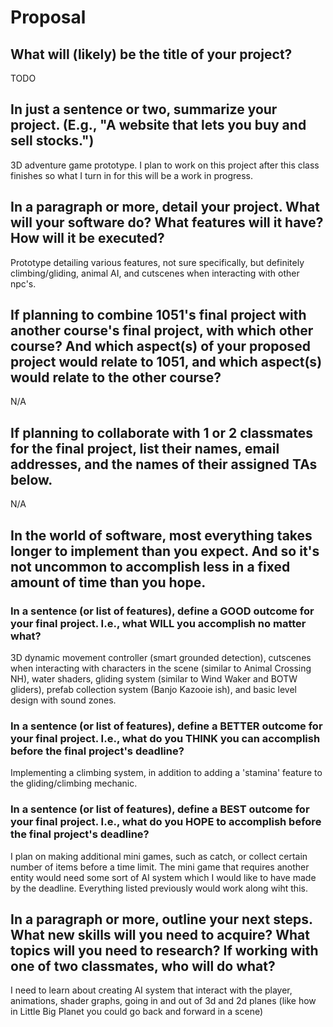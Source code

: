 # Proposal

## What will (likely) be the title of your project?

TODO

## In just a sentence or two, summarize your project. (E.g., "A website that lets you buy and sell stocks.")

3D adventure game prototype. I plan to work on this project after this class finishes so what I turn in for this will be a work in progress.

## In a paragraph or more, detail your project. What will your software do? What features will it have? How will it be executed?

Prototype detailing various features, not sure specifically, but definitely climbing/gliding, animal AI, and cutscenes when interacting with other npc's.

## If planning to combine 1051's final project with another course's final project, with which other course? And which aspect(s) of your proposed project would relate to 1051, and which aspect(s) would relate to the other course?

N/A

## If planning to collaborate with 1 or 2 classmates for the final project, list their names, email addresses, and the names of their assigned TAs below.

N/A

## In the world of software, most everything takes longer to implement than you expect. And so it's not uncommon to accomplish less in a fixed amount of time than you hope.

### In a sentence (or list of features), define a GOOD outcome for your final project. I.e., what WILL you accomplish no matter what?

3D dynamic movement controller (smart grounded detection), cutscenes when interacting with characters in the scene (similar to Animal Crossing NH), water shaders, 
gliding system (similar to Wind Waker and BOTW gliders), prefab collection system (Banjo Kazooie ish), and basic level design with sound zones. 

### In a sentence (or list of features), define a BETTER outcome for your final project. I.e., what do you THINK you can accomplish before the final project's deadline?

Implementing a climbing system, in addition to adding a 'stamina' feature to the gliding/climbing mechanic. 

### In a sentence (or list of features), define a BEST outcome for your final project. I.e., what do you HOPE to accomplish before the final project's deadline?

I plan on making additional mini games, such as catch, or collect certain number of items before a time limit. The mini game that requires another entity would need some sort of AI system which I would like to have made by the
deadline. Everything listed previously would work along wiht this.

## In a paragraph or more, outline your next steps. What new skills will you need to acquire? What topics will you need to research? If working with one of two classmates, who will do what?

I need to learn about creating AI system that interact with the player, animations, shader graphs, going in and out of 3d and 2d planes (like how in Little Big Planet you could go back and forward in a scene)